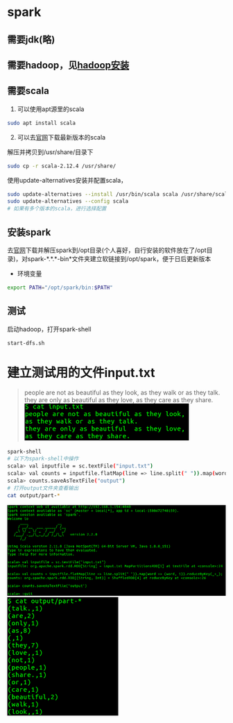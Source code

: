 # spark

## 需要jdk(略)

## 需要hadoop，见[hadoop安装](hadoop.md)

## 需要scala

1. 可以使用apt源里的scala

```bash
sudo apt install scala
```

2. 可以去[官网](https://www.scala-lang.org/download/)下载最新版本的scala

解压并拷贝到/usr/share/目录下

```bash
sudo cp -r scala-2.12.4 /usr/share/
```

使用update-alternatives安装并配置scala，

```bash
sudo update-alternatives --install /usr/bin/scala scala /usr/share/scala-2.12.4/bin/scala 100
sudo update-alternatives --config scala
# 如果有多个版本的scala，进行选择配置
```

## 安装spark

去[官网](https://spark.apache.org/downloads.html)下载并解压spark到/opt目录(个人喜好，自行安装的软件放在了/opt目录)，对spark-\*.\*.\*-bin\*文件夹建立软链接到/opt/spark，便于日后更新版本

* 环境变量
```bash
export PATH="/opt/spark/bin:$PATH"
```

## 测试
启动hadoop，打开spark-shell
```
start-dfs.sh
```
# 建立测试用的文件input.txt
> people are not as beautiful as they look, 
> as they walk or as they talk.
> they are only as beautiful  as they love, 
> as they care as they share.
![input.txt](image/spark/0.png)
```bash
spark-shell
# 以下为spark-shell中操作
scala> val inputfile = sc.textFile("input.txt")
scala> val counts = inputfile.flatMap(line => line.split(" ")).map(word => (word, 1)).reduceByKey(_+_);
scala> counts.saveAsTextFile("output")
# 打开output文件夹查看输出
cat output/part-*
```
![spark-shell](image/spark/1.png)
![output](image/spark/2.png)


